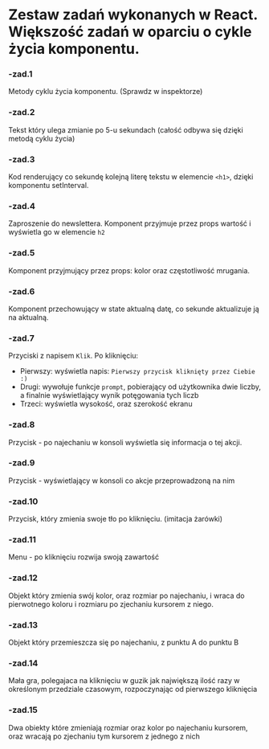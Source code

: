 # Zestaw zadań wykonanych w React. Większość zadań w oparciu o cykle życia komponentu.

### -zad.1
Metody cyklu życia komponentu. (Sprawdz w inspektorze)

### -zad.2
Tekst który ulega zmianie po 5-u sekundach (całość odbywa się dzięki metodą cyklu życia)

### -zad.3
Kod renderujący co sekundę kolejną literę tekstu w elemencie `<h1>`, dzięki komponentu setInterval.

### -zad.4
Zaproszenie do newslettera. Komponent przyjmuje przez props wartość i wyświetla go w elemencie `h2`

### -zad.5
Komponent przyjmujący przez props: kolor oraz częstotliwość mrugania.

### -zad.6
Komponent przechowujący w state aktualną datę, co sekunde aktualizuje ją na aktualną.

### -zad.7
Przyciski z napisem `Klik`. Po kliknięciu:
 - Pierwszy: wyświetla napis: `Pierwszy przycisk kliknięty przez Ciebie :)`
 - Drugi: wywołuje funkcje `prompt`, pobierający od użytkownika dwie liczby, a finalnie wyświetlający wynik potęgowania tych liczb
 - Trzeci: wyświetla wysokość, oraz szerokość ekranu
 
### -zad.8
Przycisk - po najechaniu w konsoli wyświetla się informacja o tej akcji.

### -zad.9
Przycisk - wyświetlający w konsoli co akcje przeprowadzoną na nim

### -zad.10
Przycisk, który zmienia swoje tło po kliknięciu. (imitacja żarówki)

### -zad.11
Menu - po kliknięciu rozwija swoją zawartość

### -zad.12
Objekt który zmienia swój kolor, oraz rozmiar po najechaniu, i wraca do pierwotnego koloru i rozmiaru po 
zjechaniu kursorem z niego. 

### -zad.13
Objekt który przemieszcza się po najechaniu, z punktu A do punktu B

### -zad.14
Mała gra, polegajaca na kliknięciu w guzik jak największą ilość razy w określonym przedziale czasowym, 
rozpoczynając od pierwszego kliknięcia

### -zad.15
Dwa obiekty które zmieniają rozmiar oraz kolor po najechaniu kursorem, oraz wracają po zjechaniu tym kursorem z 
jednego z nich
